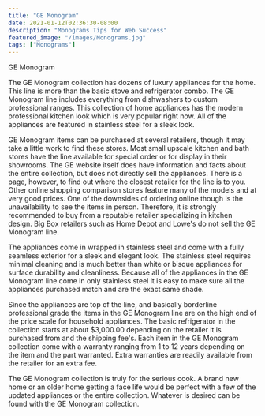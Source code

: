 ```yaml
---
title: "GE Monogram"
date: 2021-01-12T02:36:30-08:00
description: "Monograms Tips for Web Success"
featured_image: "/images/Monograms.jpg"
tags: ["Monograms"]
---
```


GE Monogram

The GE Monogram collection has dozens of luxury appliances for the home. This line is more than the basic stove and refrigerator combo. The GE Monogram line includes everything from dishwashers to custom professional ranges. This collection of home appliances has the modern professional kitchen look which is very popular right now. All of the appliances are featured in stainless steel for a sleek look. 

GE Monogram items can be purchased at several retailers, though it may take a little work to find these stores. Most small upscale kitchen and bath stores have the line available for special order or for display in their showrooms. The GE website itself does have information and facts about the entire collection, but does not directly sell the appliances. There is a page, however, to find out where the closest retailer for the line is to you. Other online shopping comparison stores feature many of the models and at very good prices. One of the downsides of ordering online though is the unavailability to see the items in person. Therefore, it is strongly recommended to buy from a reputable retailer specializing in kitchen design. Big Box retailers such as Home Depot and Lowe's do not sell the GE Monogram line. 

The appliances come in wrapped in stainless steel and come with a fully seamless exterior for a sleek and elegant look. The stainless steel requires minimal cleaning and is much better than white or bisque appliances for surface durability and cleanliness. Because all of the appliances in the GE Monogram line come in only stainless steel it is easy to make sure all the appliances purchased match and are the exact same shade. 

Since the appliances are top of the line, and basically borderline professional grade the items in the GE Monogram line are on the high end of the price scale for household appliances. The basic refrigerator in the collection starts at about $3,000.00 depending on the retailer it is purchased from and the shipping fee's. Each item in the GE Monogram collection come with a warranty ranging from 1 to 12 years depending on the item and the part warranted. Extra warranties are readily available from the retailer for an extra fee. 

The GE Monogram collection is truly for the serious cook. A brand new home or an older home getting a face life would be perfect with a few of the updated appliances or the entire collection. Whatever is desired can be found with the GE Monogram collection.

